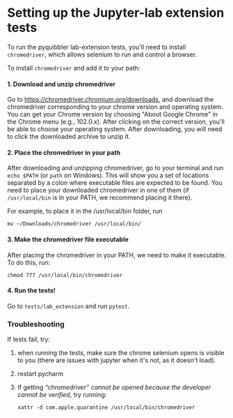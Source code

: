# Setting up the Jupyter-lab extension tests

To run the pyquibbler lab-extension tests, you'll need to install `chromedriver`, 
which allows selenium to run and control a browser. 

To install `chromedriver` and add it to your path:

#### 1. Download and unzip chromedriver 
Go to https://chromedriver.chromium.org/downloads, and download the chromedriver corresponding to your chrome version and operating system.
You can get your Chrome version by choosing "About Google Chrome" in the Chrome menu (e.g., 102.0.x).
After clicking on the correct version, you'll be able to choose your operating system. After downloading, you will
need to click the downloaded archive to unzip it. 

#### 2. Place the chromedriver in your path 
After downloading and unzipping chromedriver, go to your terminal and run `echo $PATH` (or `path` on Windows). 
This will show you a set of locations separated by a colon where executable files are expected to be found.
You need to place your downloaded chromedriver in one of them (if `/usr/local/bin` is in your PATH, we recommend
placing it there).

For example, to place it in the /usr/local/bin folder, run 

   `mv ~/Downloads/chromedriver /usr/local/bin/`

#### 3. Make the chromedriver file executable
After placing the chromedriver in your PATH, we need to make it executable. 
To do this, run:

   `chmod 777 /usr/local/bin/chromedriver`

#### 4. Run the tests! 
Go to `tests/lab_extension` and run `pytest`. 


### Troubleshooting 

If tests fail, try:
1. when running the tests, make sure the chrome selenium opens is visible to you 
(there are issues with jupyter when it's not, as it doesn't load).

2. restart pycharm

3. If getting _“chromedriver” cannot be opened because the developer cannot be verified_, 
   try running:
   
      ```xattr -d com.apple.quarantine /usr/local/bin/chromedriver```
